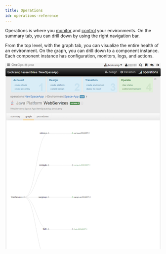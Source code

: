 ```yaml
---
title: Operations
id: operations-reference
---
```


Operations is where you [monitor](../references/#monitoring) and [control](../references/#run-actions-in-operations) your environments. On the summary tab, you can drill down by using the right navigation bar.

[comment]: # (IMAGE-REQUIRED: ops-summary.png)

From the top level, with the graph tab, you can visualize the entire health of an environment. On the graph, you can drill down to a component instance. Each component instance has configuration, monitors, logs, and actions.

![](../../assets/local/images/ops-graph.png)



